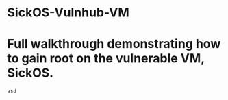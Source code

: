 # SickOS-Vulnhub-VM
# Full walkthrough demonstrating how to gain root on the vulnerable VM, SickOS.
`asd`
